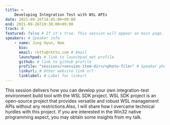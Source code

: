 ```yaml
---
title: >
    Developing Integration Test with WSL APIs 
date: 2021-09-26T18:45:00+09:00
end: 2021-09-26T19:30:00+09:00
track: 0
featured: false # If it's true. This session will appear on main page.
speakers: # Speaker info
    - name: Jung Hyun, Nam
      bio: 
      email: rkttu@rkttu.com # Email
      launchpad: # link to launchpad.net profile
      github: # link to github profile
      profile: "sessions/<session-item-dir>/<photo-file>" # Speaker photo
      linkurl: # Other website link url
      linklabel: # Label for linkurl
---
```

This session delivers how you can develop your own integration-test environment build tool with the WSL SDK project. WSL SDK project is an open-source project that provides versatile and robust WSL management APIs without any restrictions.Also, I will share how I overcame technical hurdles with this project. If you are interested in the Win32 native programming aspect, you may obtain some insights from my talk.


